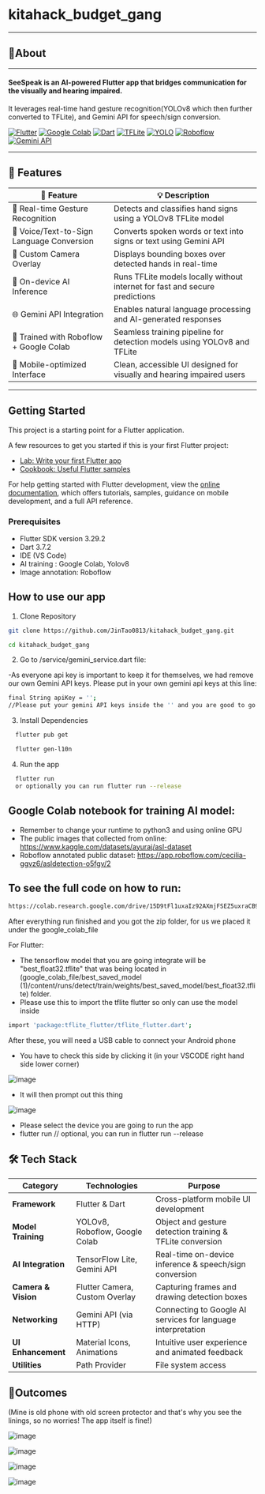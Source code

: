 # kitahack_budget_gang

---
## 📱About
---

#### SeeSpeak is an AI-powered Flutter app that bridges communication for the visually and hearing impaired.  
It leverages real-time hand gesture recognition(YOLOv8 which then further converted to TFLite), and Gemini API for speech/sign conversion.

[![Flutter](https://img.shields.io/badge/Flutter-02569B?style=for-the-badge&logo=flutter&logoColor=white)](https://flutter.dev/)
[![Google Colab](https://img.shields.io/badge/Google%20Colab-F9AB00?style=for-the-badge&logo=google-colab&logoColor=white)](https://colab.research.google.com/)
[![Dart](https://img.shields.io/badge/Dart-0175C2?style=for-the-badge&logo=dart&logoColor=white)](https://dart.dev/)
[![TFLite](https://img.shields.io/badge/TFLite-FF6F00?style=for-the-badge&logo=tensorflow&logoColor=white)](https://www.tensorflow.org/lite)
[![YOLO](https://img.shields.io/badge/YOLO-00FFFF?style=for-the-badge&logo=github&logoColor=black)](https://docs.ultralytics.com/)
[![Roboflow](https://img.shields.io/badge/Roboflow-101010?style=for-the-badge&logo=roboflow&logoColor=white)](https://roboflow.com/)
[![Gemini API](https://img.shields.io/badge/Gemini%20API-4285F4?style=for-the-badge&logo=google&logoColor=white)](https://ai.google.dev/)

---
## 🤩 Features

| 🚀 Feature                              | 💡 Description                                                                 |
|----------------------------------------|--------------------------------------------------------------------------------  |
| 🧤 Real-time Gesture Recognition        | Detects and classifies hand signs using a YOLOv8 TFLite model                  |
| 🎤 Voice/Text-to-Sign Language Conversion    | Converts spoken words or text into signs or text using Gemini API                      |
| 📸 Custom Camera Overlay                | Displays bounding boxes over detected hands in real-time                       |
| 🔄 On-device AI Inference               | Runs TFLite models locally without internet for fast and secure predictions    |
| 🌐 Gemini API Integration               | Enables natural language processing and AI-generated responses                 |
| 🧪 Trained with Roboflow + Google Colab | Seamless training pipeline for detection models using YOLOv8 and TFLite        |
| 📱 Mobile-optimized Interface           | Clean, accessible UI designed for visually and hearing impaired users          |

---
## Getting Started

This project is a starting point for a Flutter application.

A few resources to get you started if this is your first Flutter project:

- [Lab: Write your first Flutter app](https://docs.flutter.dev/get-started/codelab)
- [Cookbook: Useful Flutter samples](https://docs.flutter.dev/cookbook)

For help getting started with Flutter development, view the
[online documentation](https://docs.flutter.dev/), which offers tutorials,
samples, guidance on mobile development, and a full API reference.

### Prerequisites

- Flutter SDK version 3.29.2
- Dart 3.7.2
- IDE (VS Code)
- AI training : Google Colab, Yolov8
- Image annotation: Roboflow

## How to use our app
1. Clone Repository
```bash
git clone https://github.com/JinTao0813/kitahack_budget_gang.git
```
```bash
cd kitahack_budget_gang
```
2. Go to /service/gemini_service.dart file:

-As everyone api key is important to keep it for themselves, we had remove our own Gemini API keys. Please put in your own gemini api keys at this line:
```bash
final String apiKey = '';
//Please put your gemini API keys inside the '' and you are good to go !
```
3. Install Dependencies
```bash
  flutter pub get
```
```bash
  flutter gen-l10n
```
4. Run the app
```bash
  flutter run
  or optionally you can run flutter run --release
```

## Google Colab notebook for training AI model:
- Remember to change your runtime to python3 and using online GPU
- The public images that collected from online: https://www.kaggle.com/datasets/ayuraj/asl-dataset
- Roboflow annotated public dataset:  https://app.roboflow.com/cecilia-ggvz6/asldetection-o5fgv/2
## To see the full code on how to run:

```bash
https://colab.research.google.com/drive/15D9tFl1uxaIz92AXmjFSEZ5uxraCB9qn?usp=sharing
```
After everything run finished and you got the zip folder, for us we placed it under the google_colab_file

For Flutter:
- The tensorflow model that you are going integrate will be "best_float32.tflite" that was being located in (google_colab_file/best_saved_model (1)/content/runs/detect/train/weights/best_saved_model/best_float32.tflite) folder.
- Please use this to import the tflite flutter so only can use the model inside
  
```bash
import 'package:tflite_flutter/tflite_flutter.dart';
```
After these, you will need a USB cable to connect your Android phone 
* You have to check this side by clicking it (in your VSCODE right hand side lower corner)
  
 ![image](https://github.com/user-attachments/assets/af27178f-589e-4d2f-acee-edb39d8b726c)
 
* It will then prompt out this thing
  
 ![image](https://github.com/user-attachments/assets/c47cfedb-40ef-4827-92c5-be1e9fd4710b)

* Please select the device you are going to run the app
* flutter run // optional, you can run in flutter run --release

## 🛠️ Tech Stack

| Category           | Technologies                                              | Purpose                                                                 |
|--------------------|-----------------------------------------------------------|-------------------------------------------------------------------------|
| **Framework**       | Flutter & Dart                                           | Cross-platform mobile UI development                                    |
| **Model Training**  | YOLOv8, Roboflow, Google Colab                           | Object and gesture detection training & TFLite conversion               |
| **AI Integration**  | TensorFlow Lite, Gemini API                              | Real-time on-device inference & speech/sign conversion                  |
| **Camera & Vision** | Flutter Camera, Custom Overlay                           | Capturing frames and drawing detection boxes                            |
| **Networking**      | Gemini API (via HTTP)                                    | Connecting to Google AI services for language interpretation            |
| **UI Enhancement**  | Material Icons, Animations                               | Intuitive user experience and animated feedback                         |
| **Utilities**       | Path Provider                                            | File system access                                                      |


## 🎉Outcomes
(Mine is old phone with old screen protector and that's why you see the linings, so no worries! The app itself is fine!)

![image](https://github.com/user-attachments/assets/20f35cd8-55cb-4026-98f2-5c37966c05d1)

![image](https://github.com/user-attachments/assets/095948f6-b323-4ffe-bb70-f3523de8bb0f)

![image](https://github.com/user-attachments/assets/47097284-005d-478d-bd36-b44f2e40493c)

![image](https://github.com/user-attachments/assets/484c0048-4dd6-4b2b-8411-3f778806826b)







